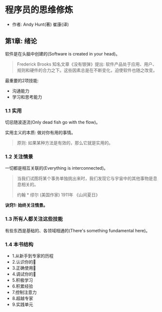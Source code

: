 # 程序员的思维修炼
* 作者: Andy Hunt(著) 崔康(译)

## 第1章: 绪论

软件是在头脑中创建的(Software is created in your head)。

> Frederick Brooks 知名文章《没有银弹》提出: 软件产品处于应用、用户、规则和硬件的合力之下。这些因素总是在不断变化，迫使软件也随之改变。

最重要的2项技能:
* 沟通能力
* 学习和思考能力

### 1.1 实用
切忌随波逐流(Only dead fish go with the flow)。

实用主义的本质: 做对你有用的事情。

> 原则: 如果某种方法是有效的，那么它就是实用的。


### 1.2 关注情景
一切都是相互关联的(Everything is interconnected)。

> 当我们试图将某个事务单独挑出来时，我们发现它与宇宙中的其他事物是息息相关的。
>  
> 约翰 * 缪尔 (美国作家) 1911年 《山间夏日》


**诀窍1: 始终关注情景。**


### 1.3 所有人都关注这些技能

有些东西是基础的、各领域相通的(There's something fundamental here)。

### 1.4 本书结构
* 1.从新手到专家的历程
* 2.认识你的🧠
* 3.正确使用🧠
* 4.调试你的🧠
* 5.积极学习
* 6.积累经验
* 7.控制注意力
* 8.超越专家
* 9.实践单元